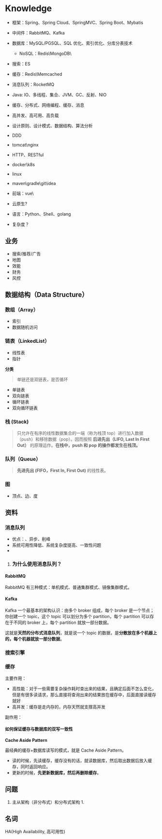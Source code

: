 # Knowledge

- 框架：Spring、Spring Cloud、SpringMVC、Spring Boot、Mybatis
- 中间件：RabbitMQ、Kafka
- 数据库：MySQL/PGSQL、SQL 优化、索引优化、分库分表技术
  - NoSQL：Redis\MongoDB\
- 搜索：ES
- 缓存：Redis\Memcached
- 消息队列：RocketMQ
- Java: IO、多线程、集合、JVM、GC、反射、NIO
- 缓存、分布式、网络编程、缓存、消息
- 高并发、高可用、高负载
- 设计原则、设计模式、数据结构、算法分析
- DDD
- tomcat\nginx
- HTTP、RESTful
- docker\k8s
- linux
- maven\gradle\git\idea
- 前端：vue\
- 云原生?
- 语言：Python、Shell、golang

- 复杂度？

## 业务

- 搜索/推荐/广告
- 地图
- 效能
- 财务
- 风控

## 数据结构（Data Structure）

### 数组（Array）

- 索引
- 数据随机访问

### 链表（LinkedList）

- 线性表
- 指针

**分类**

> 单链还是双链表，是否循环

- 单链表
- 双向链表
- 循环链表
- 双向循环链表

### 栈 (Stack)

> 只允许在有序的线性数据集合的一端（称为栈顶 top）进行加入数据（push）和移除数据（pop）。因而按照 **后进先出（LIFO, Last In First Out）** 的原理运作。**在栈中，push 和 pop 的操作都发生在栈顶。**

### 队列（Queue）

> **先进先出 (FIFO，First In, First Out)** 的线性表。

### 图

- 顶点、边、度



## 资料

### 消息队列

- 优点：、异步、削峰
- 系统可用性降低、系统复杂度提高、一致性问题
- 

1. ### 为什么使用消息队列？

#### RabbitMQ

RabbitMQ 有三种模式：单机模式、普通集群模式、镜像集群模式。

#### Kafka

Kafka 一个最基本的架构认识：由多个 broker 组成，每个 broker 是一个节点；你创建一个 topic，这个 topic 可以划分为多个 partition，每个 partition 可以存在于不同的 broker 上，每个 partition 就放一部分数据。

这就是**天然的分布式消息队列**，就是说一个 topic 的数据，是**分散放在多个机器上的，每个机器就放一部分数据**。

### 搜索引擎

### 缓存

主要作用：

- 高性能：对于一些需要复杂操作耗时查出来的结果，且确定后面不怎么变化，但是有很多读请求，那么直接将查询出来的结果放在缓存中，后面直接读缓存就好
- 高并发：缓存是走内存的，内存天然就支撑高并发

副作用：

#### 如何保证缓存与数据库的双写一致性

**Cache Aside Pattern**

最经典的缓存+数据库读写的模式，就是 Cache Aside Pattern。

- 读的时候，先读缓存，缓存没有的话，就读数据库，然后取出数据后放入缓存，同时返回响应。
- 更新的时候，**先更新数据库，然后再删除缓存**。



## 问题

1. 主从架构（非分布式）和分布式架构
   1. 



## 名词

HA(High Availability, 高可用性) 